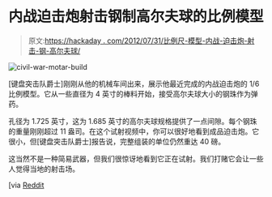 # 内战迫击炮射击钢制高尔夫球的比例模型

> 原文:[https://hackaday . com/2012/07/31/比例尺-模型-内战-迫击炮-射击-钢-高尔夫球/](https://hackaday.com/2012/07/31/scale-model-of-a-civil-war-mortar-shoots-steel-golf-balls/)

![](../Images/ecc477cd3ae9ca019e66a27bdcf3d3f9.png "civil-war-motar-build")

[键盘突击队爵士]刚刚从他的机械车间出来，展示他最近完成的内战迫击炮的 1/6 比例模型。它从一些直径为 4 英寸的棒料开始，接受高尔夫球大小的钢珠作为弹药。

孔径为 1.725 英寸，这为 1.685 英寸的高尔夫球规格提供了一点间隙。每个钢珠的重量刚刚超过 11 盎司。在这个试射视频中，你可以很好地看到成品迫击炮。它很小，但[键盘突击队爵士]报告说，完整组装的单位仍然重达 40 磅。

这当然不是一种简易武器，但我们很惊讶地看到它正在试射。我们打赌它会让一些人觉得当地的射击场。

[via [Reddit](http://www.reddit.com/r/somethingimade/comments/xemwn/i_made_a_16_scale_civil_war_mortar_it_shoots_golf/)